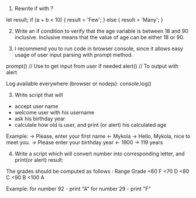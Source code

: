 1) Rewrite if with ?

let result;
if (a + b < 10) {
  result = 'Few';
} else {
  result = 'Many';
}

2) Write an if condition to verify that the age variable is between 18 and 90 inclusive.
Inclusive means that the value of age can be either 18 or 90.

3) I recommend you to run code in browser console, since it allows easy usage of user input parsing with prompt method.

prompt() // Use to get input from user if needed
alert() // To output with alert

Log available everywhere (browser or nodejs):
console.log()

3. Write script that will 
- accept user name
- welcome user with his username
- ask his birthday year
- calculate how old is user, and print (or alert) his calculated age

Example:
-> Please, enter your first name
<- Mykola
-> Hello, Mykola, nice to meet you. -> Please enter your birthday year
<- 1900
-> 119 years


4. Write a script which will convert number into corresponding letter, and print(or alert) result:

The grades should be computed as follows :
Range Grade
<60 F
<70 D
<80 C
<90 B
<100 A

Example:
for number 92 - print "A"
for number 29 - print "F"

